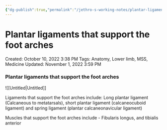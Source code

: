 ```yaml
---
{"dg-publish":true,"permalink":"/jethro-s-working-notes/plantar-ligaments-that-support-the-foot-arches/","dgPassFrontmatter":true}
---
```



# Plantar ligaments that support the foot arches

Created: October 10, 2022 3:38 PM
Tags: Anatomy, Lower limb, MSS, Medicine
Updated: November 1, 2022 3:59 PM

### Plantar ligaments that support the foot arches

![[Untitled\|Untitled]]

Ligaments that support the foot arches include: Long plantar ligament (Calcaneous to metatarsals), short plantar ligament (calcaneocuboid ligament) and spring ligament (plantar calcaneonavicular ligament)

Muscles that support the foot arches include - Fibularis longus, and tibialis anterior